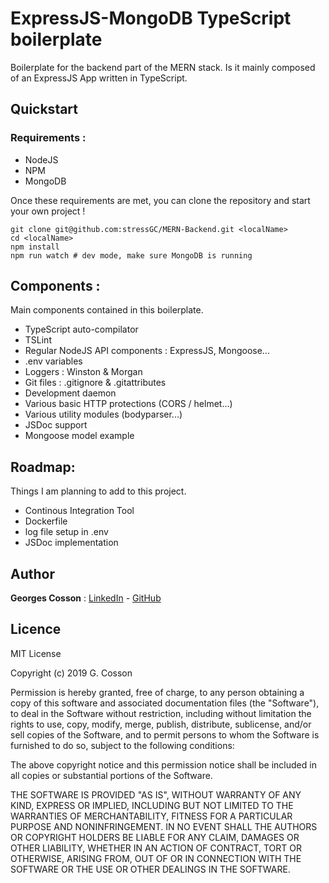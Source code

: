 # ExpressJS-MongoDB TypeScript boilerplate

Boilerplate for the backend part of the MERN stack. Is it mainly composed of an ExpressJS App written in TypeScript.

## Quickstart

### Requirements :
- NodeJS
- NPM
- MongoDB

Once these requirements are met, you can clone the repository and start your own project !
```
git clone git@github.com:stressGC/MERN-Backend.git <localName>
cd <localName>
npm install
npm run watch # dev mode, make sure MongoDB is running
```

## Components :
Main components contained in this boilerplate.
- TypeScript auto-compilator
- TSLint
- Regular NodeJS API components : ExpressJS, Mongoose...
- .env variables
- Loggers : Winston & Morgan
- Git files : .gitignore & .gitattributes
- Development daemon
- Various basic HTTP protections (CORS / helmet...)
- Various utility modules (bodyparser...)
- JSDoc support
- Mongoose model example

## Roadmap:
Things I am planning to add to this project.
- Continous Integration Tool
- Dockerfile
- log file setup in .env
- JSDoc implementation

## Author
**Georges Cosson** : [LinkedIn](https://www.linkedin.com/in/georges-cosson/) - [GitHub](https://github.com/stressGC)

## Licence

MIT License

Copyright (c) 2019 G. Cosson

Permission is hereby granted, free of charge, to any person obtaining a copy
of this software and associated documentation files (the "Software"), to deal
in the Software without restriction, including without limitation the rights
to use, copy, modify, merge, publish, distribute, sublicense, and/or sell
copies of the Software, and to permit persons to whom the Software is
furnished to do so, subject to the following conditions:

The above copyright notice and this permission notice shall be included in all
copies or substantial portions of the Software.

THE SOFTWARE IS PROVIDED "AS IS", WITHOUT WARRANTY OF ANY KIND, EXPRESS OR
IMPLIED, INCLUDING BUT NOT LIMITED TO THE WARRANTIES OF MERCHANTABILITY,
FITNESS FOR A PARTICULAR PURPOSE AND NONINFRINGEMENT. IN NO EVENT SHALL THE
AUTHORS OR COPYRIGHT HOLDERS BE LIABLE FOR ANY CLAIM, DAMAGES OR OTHER
LIABILITY, WHETHER IN AN ACTION OF CONTRACT, TORT OR OTHERWISE, ARISING FROM,
OUT OF OR IN CONNECTION WITH THE SOFTWARE OR THE USE OR OTHER DEALINGS IN THE
SOFTWARE.
